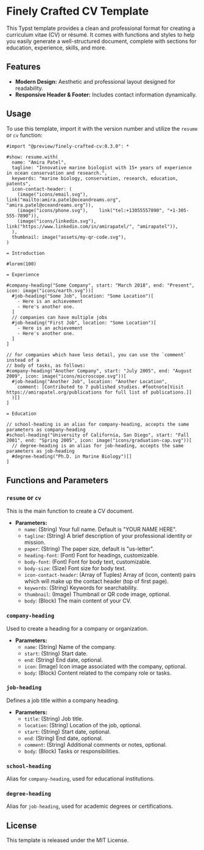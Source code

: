 # Finely Crafted CV Template

This Typst template provides a clean and professional format for creating a
curriculum vitae (CV) or résumé. It comes with functions and styles to help you
easily generate a well-structured document, complete with sections for
education, experience, skills, and more.

## Features

- **Modern Design:** Aesthetic and professional layout designed for readability.
- **Responsive Header & Footer:** Includes contact information dynamically.

## Usage

To use this template, import it with the version number and utilize the `resume` or `cv` function:

```typst
#import "@preview/finely-crafted-cv:0.3.0": *

#show: resume.with(
  name: "Amira Patel",
  tagline: "Innovative marine biologist with 15+ years of experience in ocean conservation and research.",
  keywords: "marine biology, conservation, research, education, patents",
  icon-contact-header: (
    (image("icons/email.svg"),    link("mailto:amira.patel@oceandreams.org", "amira.patel@oceandreams.org")),
    (image("icons/phone.svg"),    link("tel:+13055557890", "+1-305-555-7890")),
    (image("icons/linkedin.svg"), link("https://www.linkedin.com/in/amirapatel/", "amirapatel")),
  ),
  thumbnail: image("assets/my-qr-code.svg"),
)

= Introduction

#lorem(100)

= Experience

#company-heading("Some Company", start: "March 2018", end: "Present", icon: image("icons/earth.svg"))[
  #job-heading("Some Job", location: "Some Location")[
    - Here is an achievement
    - Here's another one.
  ]
  // companies can have multiple jobs
  #job-heading("First Job", location: "Some Location")[
    - Here is an achievement
    - Here's another one.
  ]
]

// for companies which have less detail, you can use the `comment` instead of a
// body of tasks, as follows:
#company-heading("Another Company", start: "July 2005", end: "August 2009", icon: image("icons/microscope.svg"))[
  #job-heading("Another Job", location: "Another Location",
    comment: [Contributed to 7 published studies. #footnote[Visit https://amirapatel.org/publications for full list of publications.]]
  )[]
]

= Education

// school-heading is an alias for company-heading, accepts the same parameters as company-heading
#school-heading("University of California, San Diego", start: "Fall 2001", end: "Spring 2005", icon: image("icons/graduation-cap.svg"))[
  // degree-heading is an alias for job-heading, accepts the same parameters as job-heading
  #degree-heading("Ph.D. in Marine Biology")[]
]
```

## Functions and Parameters

### `resume` or `cv`

This is the main function to create a CV document.

- **Parameters:**
  - `name`: (String) Your full name. Default is "YOUR NAME HERE".
  - `tagline`: (String) A brief description of your professional identity or mission.
  - `paper`: (String) The paper size, default is "us-letter".
  - `heading-font`: (Font) Font for headings, customizable.
  - `body-font`: (Font) Font for body text, customizable.
  - `body-size`: (Size) Font size for body text.
  - `icon-contact-header`: (Array of Tuples) Array of (icon, content) pairs
    which will make up the contact header (top of first page).
  - `keywords`: (String) Keywords for searchability.
  - `thumbnail`: (Image) Thumbnail or QR code image, optional.
  - `body`: (Block) The main content of your CV.

### `company-heading`

Used to create a heading for a company or organization.

- **Parameters:**
  - `name`: (String) Name of the company.
  - `start`: (String) Start date.
  - `end`: (String) End date, optional.
  - `icon`: (Image) Icon image associated with the company, optional.
  - `body`: (Block) Content related to the company role or tasks.

### `job-heading`

Defines a job title within a company heading.

- **Parameters:**
  - `title`: (String) Job title.
  - `location`: (String) Location of the job, optional.
  - `start`: (String) Start date, optional.
  - `end`: (String) End date, optional.
  - `comment`: (String) Additional comments or notes, optional.
  - `body`: (Block) Tasks or responsibilities.

### `school-heading`

Alias for `company-heading`, used for educational institutions.

### `degree-heading`

Alias for `job-heading`, used for academic degrees or certifications.

## License

This template is released under the MIT License.
